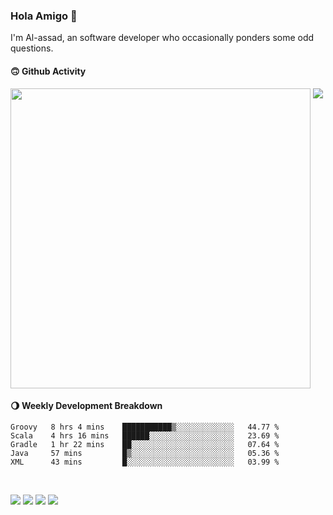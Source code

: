 ### Hola Amigo 🤣   

I'm Al-assad, an software developer who occasionally ponders some odd questions.  
 
#### 🙃 Github Activity 
<div>
  <img src="https://github-readme-stats.vercel.app/api?username=al-assad&show_icons=true" align="top" style="display: inline-block;" width="480"/>
  <img src="https://github-readme-stats.vercel.app/api/top-langs/?username=al-assad&hide=css,html&langs_count=8&layout=compact" align="top" style="display: inline-block;"/>
</div>

#### 🌖 Weekly Development Breakdown
<!--START_SECTION:waka-->
```text
Groovy   8 hrs 4 mins    ███████████▒░░░░░░░░░░░░░   44.77 % 
Scala    4 hrs 16 mins   ██████░░░░░░░░░░░░░░░░░░░   23.69 % 
Gradle   1 hr 22 mins    ██░░░░░░░░░░░░░░░░░░░░░░░   07.64 % 
Java     57 mins         █▒░░░░░░░░░░░░░░░░░░░░░░░   05.36 % 
XML      43 mins         █░░░░░░░░░░░░░░░░░░░░░░░░   03.99 % 
```
<!--END_SECTION:waka-->

<br>

<a href="https://twitter.com/Alassad_dev"><img src="https://img.shields.io/badge/Twitter-@Alassad__dev-blue?style=flat&logo=twitter" /></a>
<a href="https://t.me/alassad_dev"><img src="https://img.shields.io/badge/Telegram-@alassad__dev-orange?style=flat&logo=telegram" /></a>
<a href="https://yulinying.notion.site"><img src="https://img.shields.io/badge/Notion-Al--assad's_Blog-red?style=flat&logo=notion" /></a>
<a href="https://yulinying.notion.site/Notes-0dbfb98e35034fd5ba4a21cea8006145"><img src="https://img.shields.io/badge/Notion-Al--assad's_Note-yellow?style=flat&logo=notion" /></a>

